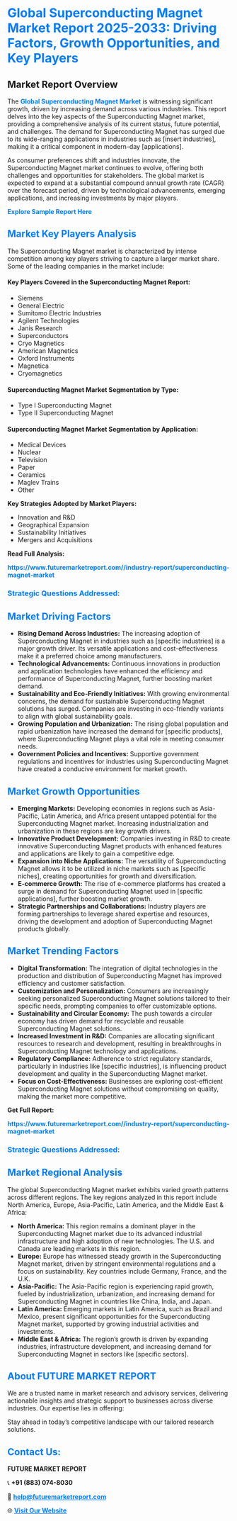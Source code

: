 <h1 style="color: #007BFF;">Global Superconducting Magnet Market Report 2025-2033: Driving Factors, Growth Opportunities, and Key Players</h1>

<section id="overview">
<h2>Market Report Overview</h2>
<p>The <a href="https://www.futuremarketreport.com//industry-report/superconducting-magnet-market" style="color: #007BFF; text-decoration: none;"><strong>Global Superconducting Magnet Market</strong></a> is witnessing significant growth, driven by increasing demand across various industries. This report delves into the key aspects of the Superconducting Magnet market, providing a comprehensive analysis of its current status, future potential, and challenges. The demand for Superconducting Magnet has surged due to its wide-ranging applications in industries such as [insert industries], making it a critical component in modern-day [applications].</p>
<p>As consumer preferences shift and industries innovate, the Superconducting Magnet market continues to evolve, offering both challenges and opportunities for stakeholders. The global market is expected to expand at a substantial compound annual growth rate (CAGR) over the forecast period, driven by technological advancements, emerging applications, and increasing investments by major players.</p>
</section>

<section id="overview">
<p><a href="https://www.futuremarketreport.com//request-sample/reportId=88067" style="color: #007BFF; text-decoration: none;"><strong>Explore Sample Report Here</strong></a></p>
</section>

<section id="key-players">
<h2 style="color: #007BFF;">Market Key Players Analysis</h2>
<p>The Superconducting Magnet market is characterized by intense competition among key players striving to capture a larger market share. Some of the leading companies in the market include:</p>
<h4>Key Players Covered in the Superconducting Magnet Report:</h4>
<ul><li>Siemens</li><li>General Electric</li><li>Sumitomo Electric Industries</li><li>Agilent Technologies</li><li>Janis Research</li><li>Superconductors</li><li>Cryo Magnetics</li><li>American Magnetics</li><li>Oxford Instruments</li><li>Magnetica</li><li>Cryomagnetics</li></ul>
<h4>Superconducting Magnet Market Segmentation by Type:</h4>
<ul><li>Type I Superconducting Magnet</li><li>Type II Superconducting Magnet</li></ul>

<h4>Superconducting Magnet Market Segmentation by Application:</h4>
<ul><li>Medical Devices</li><li>Nuclear</li><li>Television</li><li>Paper</li><li>Ceramics</li><li>Maglev Trains</li><li>Other</li></ul>
<p><strong>Key Strategies Adopted by Market Players:</strong></p>
<ul>
<li>Innovation and R&D</li>
<li>Geographical Expansion</li>
<li>Sustainability Initiatives</li>
<li>Mergers and Acquisitions</li>
</ul>
</section>

<section>
<p><strong>Read Full Analysis: </strong></p><a href="https://www.futuremarketreport.com//industry-report/superconducting-magnet-market" style="color: #007BFF; text-decoration: none;"><strong>https://www.futuremarketreport.com//industry-report/superconducting-magnet-market</strong></a>
<h3 style="color: #007BFF;">Strategic Questions Addressed:</h3>
</section>

<section id="driving-factors">
<h2 style="color: #007BFF;">Market Driving Factors</h2>
<ul>
<li><strong>Rising Demand Across Industries:</strong> The increasing adoption of Superconducting Magnet in industries such as [specific industries] is a major growth driver. Its versatile applications and cost-effectiveness make it a preferred choice among manufacturers.</li>
<li><strong>Technological Advancements:</strong> Continuous innovations in production and application technologies have enhanced the efficiency and performance of Superconducting Magnet, further boosting market demand.</li>
<li><strong>Sustainability and Eco-Friendly Initiatives:</strong> With growing environmental concerns, the demand for sustainable Superconducting Magnet solutions has surged. Companies are investing in eco-friendly variants to align with global sustainability goals.</li>
<li><strong>Growing Population and Urbanization:</strong> The rising global population and rapid urbanization have increased the demand for [specific products], where Superconducting Magnet plays a vital role in meeting consumer needs.</li>
<li><strong>Government Policies and Incentives:</strong> Supportive government regulations and incentives for industries using Superconducting Magnet have created a conducive environment for market growth.</li>
</ul>
</section>

<section id="growth-opportunities">
<h2 style="color: #007BFF;">Market Growth Opportunities</h2>
<ul>
<li><strong>Emerging Markets:</strong> Developing economies in regions such as Asia-Pacific, Latin America, and Africa present untapped potential for the Superconducting Magnet market. Increasing industrialization and urbanization in these regions are key growth drivers.</li>
<li><strong>Innovative Product Development:</strong> Companies investing in R&D to create innovative Superconducting Magnet products with enhanced features and applications are likely to gain a competitive edge.</li>
<li><strong>Expansion into Niche Applications:</strong> The versatility of Superconducting Magnet allows it to be utilized in niche markets such as [specific niches], creating opportunities for growth and diversification.</li>
<li><strong>E-commerce Growth:</strong> The rise of e-commerce platforms has created a surge in demand for Superconducting Magnet used in [specific applications], further boosting market growth.</li>
<li><strong>Strategic Partnerships and Collaborations:</strong> Industry players are forming partnerships to leverage shared expertise and resources, driving the development and adoption of Superconducting Magnet products globally.</li>
</ul>
</section>

<section id="trending-factors">
<h2 style="color: #007BFF;">Market Trending Factors</h2>
<ul>
<li><strong>Digital Transformation:</strong> The integration of digital technologies in the production and distribution of Superconducting Magnet has improved efficiency and customer satisfaction.</li>
<li><strong>Customization and Personalization:</strong> Consumers are increasingly seeking personalized Superconducting Magnet solutions tailored to their specific needs, prompting companies to offer customizable options.</li>
<li><strong>Sustainability and Circular Economy:</strong> The push towards a circular economy has driven demand for recyclable and reusable Superconducting Magnet solutions.</li>
<li><strong>Increased Investment in R&D:</strong> Companies are allocating significant resources to research and development, resulting in breakthroughs in Superconducting Magnet technology and applications.</li>
<li><strong>Regulatory Compliance:</strong> Adherence to strict regulatory standards, particularly in industries like [specific industries], is influencing product development and quality in the Superconducting Magnet market.</li>
<li><strong>Focus on Cost-Effectiveness:</strong> Businesses are exploring cost-efficient Superconducting Magnet solutions without compromising on quality, making the market more competitive.</li>
</ul>
</section>

<section>
<p><strong>Get Full Report: </strong></p><a href="https://www.futuremarketreport.com//industry-report/superconducting-magnet-market" style="color: #007BFF; text-decoration: none;"><strong>https://www.futuremarketreport.com//industry-report/superconducting-magnet-market</strong></a>
<h3 style="color: #007BFF;">Strategic Questions Addressed:</h3>
</section>


<section id="regional-analysis">
<h2 style="color: #007BFF;">Market Regional Analysis</h2>
<p>The global Superconducting Magnet market exhibits varied growth patterns across different regions. The key regions analyzed in this report include North America, Europe, Asia-Pacific, Latin America, and the Middle East & Africa:</p>
<ul>
<li><strong>North America:</strong> This region remains a dominant player in the Superconducting Magnet market due to its advanced industrial infrastructure and high adoption of new technologies. The U.S. and Canada are leading markets in this region.</li>
<li><strong>Europe:</strong> Europe has witnessed steady growth in the Superconducting Magnet market, driven by stringent environmental regulations and a focus on sustainability. Key countries include Germany, France, and the U.K.</li>
<li><strong>Asia-Pacific:</strong> The Asia-Pacific region is experiencing rapid growth, fueled by industrialization, urbanization, and increasing demand for Superconducting Magnet in countries like China, India, and Japan.</li>
<li><strong>Latin America:</strong> Emerging markets in Latin America, such as Brazil and Mexico, present significant opportunities for the Superconducting Magnet market, supported by growing industrial activities and investments.</li>
<li><strong>Middle East & Africa:</strong> The region’s growth is driven by expanding industries, infrastructure development, and increasing demand for Superconducting Magnet in sectors like [specific sectors].</li>
</ul>
</section>

<footer>
<h2 style="color: #007BFF;">About FUTURE MARKET REPORT</h2>
<p>We are a trusted name in market research and advisory services, delivering actionable insights and strategic support to businesses across diverse industries. Our expertise lies in offering:</p>

<p>Stay ahead in today’s competitive landscape with our tailored research solutions.</p>

<h2 style="color: #007BFF;">Contact Us:</h2>
<p><strong>FUTURE MARKET REPORT</strong></p>
<p>📞 <strong>+91 (883) 074-8030</strong></p>
<p>📧 <strong><a href="mailto:help@futuremarketreport.com" style="color: #007BFF;">help@futuremarketreport.com</a></strong></p>
<p>🌐 <strong><a href="https://www.futuremarketreport.com/" style="color: #007BFF;">Visit Our Website</a></strong></p>
</footer>